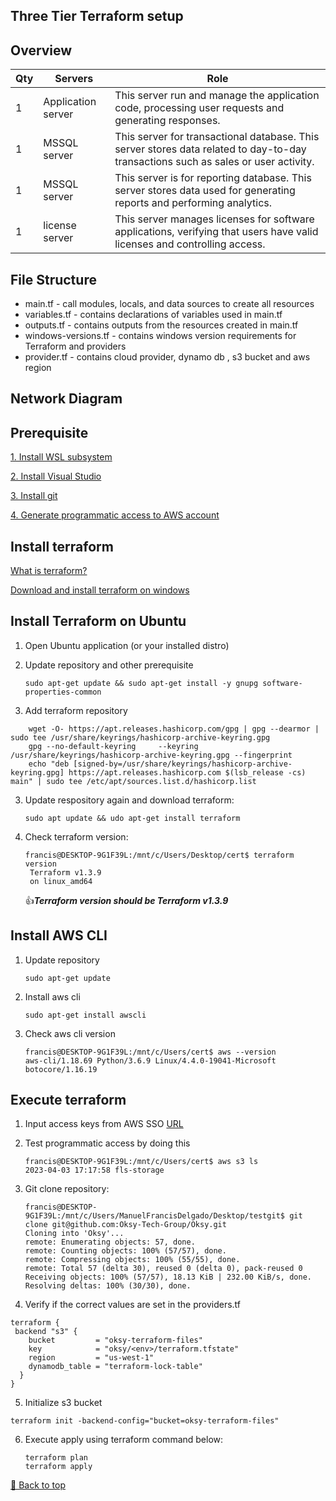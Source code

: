 ## Three Tier Terraform setup

## Overview 

 Qty   | Servers | Role                                                                                                  
--- | --- | ---
| 1     |  Application server  | This server run and manage the application code, processing user requests and generating responses.
| 1     | MSSQL server        | This server for transactional database. This server stores data related to day-to-day transactions such as sales or user activity.
| 1     |MSSQL server        | This  server is  for reporting database. This server stores data used for generating reports and performing analytics.
| 1     | license server      | This server manages licenses for software applications, verifying that users have valid licenses and controlling access.

## File Structure

* main.tf - call modules, locals, and data sources to create all resources
* variables.tf - contains declarations of variables used in main.tf
* outputs.tf - contains outputs from the resources created in main.tf
* windows-versions.tf - contains windows version requirements for Terraform and providers
* provider.tf - contains cloud provider, dynamo db , s3 bucket  and aws region


## Network Diagram




## Prerequisite

[1. Install WSL subsystem](https://pureinfotech.com/install-windows-subsystem-linux-2-windows-10/#:~:text=To%20install%20WSL2%20on%20Windows,%E2%80%9Cwsl%20%E2%80%93update%E2%80%9D%20command.)

[2. Install Visual Studio](https://learn.microsoft.com/en-us/visualstudio/install/install-visual-studio?view=vs-2022)

[3. Install git](https://phoenixnap.com/kb/how-to-install-git-on-ubuntu)

[4. Generate programmatic access to AWS account](https://www.simplified.guide/aws/iam/create-programmatic-access-user)


## Install terraform

[What is terraform?](https://developer.hashicorp.com/terraform/intro)

[Download and install terraform on windows](https://phoenixnap.com/kb/how-to-install-terraform)


## Install Terraform on Ubuntu 

1. Open Ubuntu application (or your installed distro)
2. Update repository and other prerequisite

   `sudo apt-get update && sudo apt-get install -y gnupg software-properties-common`
    
3. Add terraform repository
```
    wget -O- https://apt.releases.hashicorp.com/gpg | gpg --dearmor | sudo tee /usr/share/keyrings/hashicorp-archive-keyring.gpg
    gpg --no-default-keyring     --keyring /usr/share/keyrings/hashicorp-archive-keyring.gpg --fingerprint
    echo "deb [signed-by=/usr/share/keyrings/hashicorp-archive-keyring.gpg] https://apt.releases.hashicorp.com $(lsb_release -cs) main" | sudo tee /etc/apt/sources.list.d/hashicorp.list
```
3. Update respository again and download terraform: 
 
   `sudo apt update && udo apt-get install terraform`
   
4. Check terraform version:  

   ```
   francis@DESKTOP-9G1F39L:/mnt/c/Users/Desktop/cert$ terraform version                            
    Terraform v1.3.9
    on linux_amd64
   ```
   
    :+1:<i>***Terraform version should be Terraform v1.3.9***</i>

## Install AWS CLI

1. Update repository

   `sudo apt-get update`
  
2. Install aws cli

   `sudo apt-get install awscli` 
  
3. Check aws cli version
   ```
   francis@DESKTOP-9G1F39L:/mnt/c/Users/cert$ aws --version
   aws-cli/1.18.69 Python/3.6.9 Linux/4.4.0-19041-Microsoft botocore/1.16.19
   ```   

## Execute terraform

1. Input  access keys from AWS SSO [URL](https://oksy.awsapps.com/start/#/?tab=accounts)

2. Test programmatic access by doing this
   
     ```
     francis@DESKTOP-9G1F39L:/mnt/c/Users/cert$ aws s3 ls
     2023-04-03 17:17:58 fls-storage
  
     ```
3. Git clone repository:

   ```
   francis@DESKTOP-9G1F39L:/mnt/c/Users/ManuelFrancisDelgado/Desktop/testgit$ git clone git@github.com:Oksy-Tech-Group/Oksy.git
   Cloning into 'Oksy'...
   remote: Enumerating objects: 57, done.
   remote: Counting objects: 100% (57/57), done.
   remote: Compressing objects: 100% (55/55), done.
   remote: Total 57 (delta 30), reused 0 (delta 0), pack-reused 0
   Receiving objects: 100% (57/57), 18.13 KiB | 232.00 KiB/s, done.
   Resolving deltas: 100% (30/30), done.
   ```

4. Verify if the correct values are set in the providers.tf

```
terraform {
 backend "s3" {
    bucket         = "oksy-terraform-files"
    key            = "oksy/<env>/terraform.tfstate"
    region         = "us-west-1"
    dynamodb_table = "terraform-lock-table"
  }
}

```
5. Initialize s3 bucket

```
terraform init -backend-config="bucket=oksy-terraform-files"
```
6. Execute apply using terraform command below:

   ```
   terraform plan
   terraform apply
   ```
   
   
[🔼 Back to top](#oksy-stg)
